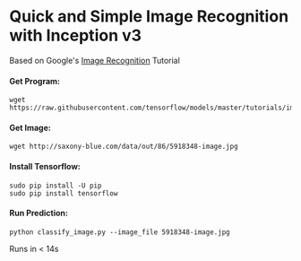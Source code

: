 # Quick and Simple Image Recognition with Inception v3

Based on Google's [Image Recognition](https://www.tensorflow.org/tutorials/image_recognition) Tutorial

#### Get Program:   

    wget https://raw.githubusercontent.com/tensorflow/models/master/tutorials/image/imagenet/classify_image.py
    
#### Get Image:

    wget http://saxony-blue.com/data/out/86/5918348-image.jpg
    
#### Install Tensorflow:

    sudo pip install -U pip
    sudo pip install tensorflow

#### Run Prediction:

    python classify_image.py --image_file 5918348-image.jpg
    
Runs in < 14s